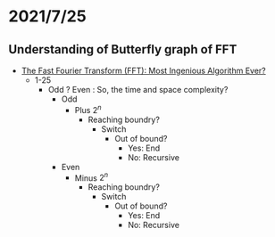 # 2021/7/25
## Understanding of Butterfly graph of FFT
- [The Fast Fourier Transform (FFT): Most Ingenious Algorithm Ever?](https://www.youtube.com/watch?v=h7apO7q16V0)
  - 1-25
    - Odd ? Even : So, the time and space complexity?
      - Odd
        - Plus $2^n$
          - Reaching boundry?
            - Switch
              - Out of bound?
                - Yes: End
                - No: Recursive
      - Even
        - Minus $2^n$
            - Reaching boundry?
              - Switch
                - Out of bound?
                  - Yes: End
                  - No: Recursive